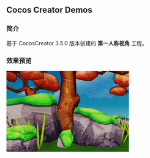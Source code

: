 ## Cocos Creator Demos

### 简介
基于 CocosCreator 3.5.0 版本创建的 **第一人称视角** 工程。

### 效果预览
![image](../../../gif/202201/2022012085.gif)